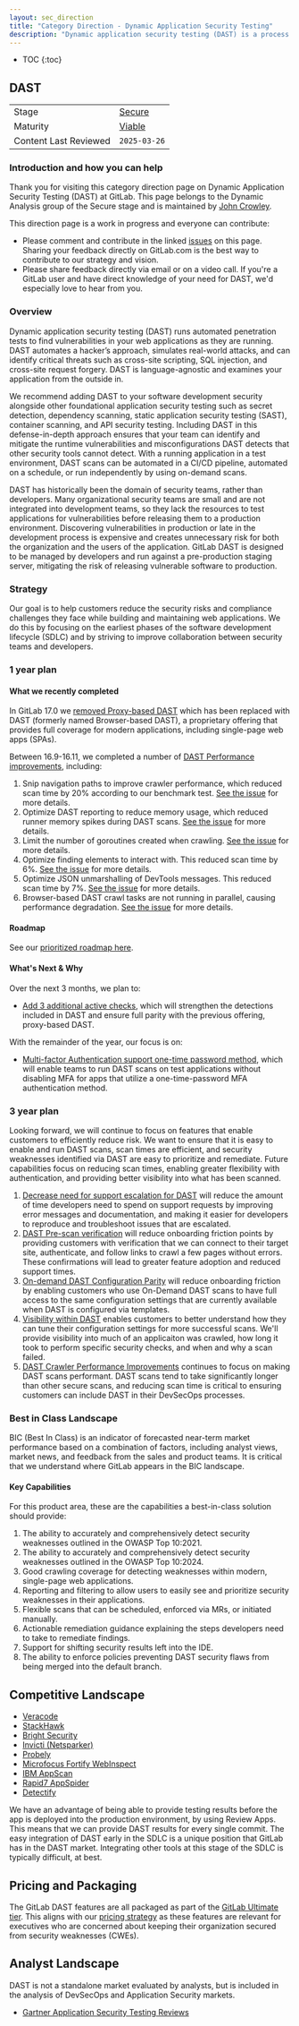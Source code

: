 ```yaml
---
layout: sec_direction
title: "Category Direction - Dynamic Application Security Testing"
description: "Dynamic application security testing (DAST) is a process of testing an application or software product using a hacker-like approach. Learn more here!"
---
```


- TOC
{:toc}

## DAST

| | |
| --- | --- |
| Stage | [Secure](https://about.gitlab.com/direction/application_security_testing/) |
| Maturity | [Viable](/direction/#maturity) |
| Content Last Reviewed | `2025-03-26` |

### Introduction and how you can help

Thank you for visiting this category direction page on Dynamic Application Security Testing (DAST) at GitLab. This page belongs to the Dynamic Analysis group of the Secure stage and is maintained by [John Crowley](https://gitlab.com/johncrowley).

This direction page is a work in progress and everyone can contribute:

 - Please comment and contribute in the linked [issues](https://gitlab.com/gitlab-org/gitlab/-/issues?scope=all&utf8=%E2%9C%93&state=opened&label_name[]=Category%3ADAST) on this page. Sharing your feedback directly on GitLab.com is the best way to contribute to our strategy and vision.
 - Please share feedback directly via email or on a video call. If you're a GitLab user and have direct knowledge of your need for DAST, we'd especially love to hear from you.

### Overview

Dynamic application security testing (DAST) runs automated penetration tests to find vulnerabilities in your web applications as they are running. DAST automates a hacker’s approach, simulates real-world attacks, and can identify critical threats such as cross-site scripting, SQL injection, and cross-site request forgery. DAST is language-agnostic and examines your application from the outside in.

We recommend adding DAST to your software development security alongside other foundational application security testing such as secret detection, dependency scanning, static application security testing (SAST), container scanning, and API security testing. Including DAST in this defense-in-depth approach ensures that your team can identify and mitigate the runtime vulnerabilities and misconfigurations DAST detects that other security tools cannot detect. With a running application in a test environment, DAST scans can be automated in a CI/CD pipeline, automated on a schedule, or run independently by using on-demand scans.

DAST has historically been the domain of security teams, rather than developers. Many organizational security teams are small and are not integrated into development teams, so they lack the resources to test applications for vulnerabilities before releasing them to a production environment. Discovering vulnerabilities in production or late in the development process is expensive and creates unnecessary risk for both the organization and the users of the application. GitLab DAST is designed to be managed by developers and run against a pre-production staging server, mitigating the risk of releasing vulnerable software to production.

### Strategy

Our goal is to help customers reduce the security risks and compliance challenges they face while building and maintaining web applications. We do this by focusing on the earliest phases of the software development lifecycle (SDLC) and by striving to improve collaboration between security teams and developers.

### 1 year plan

#### What we recently completed
<!-- Lookback limited to 3 months. Link to the relevant issues or release post items. -->
In GitLab 17.0 we [removed Proxy-based DAST](https://gitlab.com/groups/gitlab-org/-/epics/11426) which has been replaced with DAST (formerly named Browser-based DAST), a proprietary offering that provides full coverage for modern applications, including single-page web apps (SPAs).

Between 16.9-16.11, we completed a number of [DAST Performance improvements](https://gitlab.com/groups/gitlab-org/-/epics/12194), including:
1. Snip navigation paths to improve crawler performance, which reduced scan time by 20% according to our benchmark test. [See the issue](https://gitlab.com/gitlab-org/gitlab/-/issues/430815) for more details.
1. Optimize DAST reporting to reduce memory usage, which reduced runner memory spikes during DAST scans. [See the issue](https://gitlab.com/gitlab-org/gitlab/-/issues/444180) for more details.
1. Limit the number of goroutines created when crawling. [See the issue](https://gitlab.com/gitlab-org/gitlab/-/issues/440151) for more details.
1. Optimize finding elements to interact with. This reduced scan time by 6%. [See the issue](https://gitlab.com/gitlab-org/gitlab/-/issues/440295) for more details.
1. Optimize JSON unmarshalling of DevTools messages. This reduced scan time by 7%. [See the issue](https://gitlab.com/gitlab-org/gitlab/-/issues/439726) for more details.
1. Browser-based DAST crawl tasks are not running in parallel, causing performance degradation. [See the issue](https://gitlab.com/gitlab-org/gitlab/-/issues/435325) for more details.

#### Roadmap
See our [prioritized roadmap here](https://about.gitlab.com/direction/application_security_testing/dynamic-analysis/#priorities).

#### What's Next & Why

Over the next 3 months, we plan to:
- [Add 3 additional active checks](https://gitlab.com/groups/gitlab-org/-/epics/13411), which will strengthen the detections included in DAST and ensure full parity with the previous offering, proxy-based DAST.

With the remainder of the year, our focus is on:
- [Multi-factor Authentication support one-time password method](https://gitlab.com/groups/gitlab-org/-/epics/13633), which will enable teams to run DAST scans on test applications without disabling MFA for apps that utilize a one-time-password MFA authentication method.

### 3 year plan

Looking forward, we will continue to focus on features that enable customers to efficiently reduce risk. We want to ensure that it is easy to enable and run DAST scans, scan times are efficient, and security weaknesses identified via DAST are easy to prioritize and remediate. Future capabilities focus on reducing scan times, enabling greater flexibility with authentication, and providing better visibility into what has been scanned.

1. [Decrease need for support escalation for DAST](https://gitlab.com/groups/gitlab-org/-/epics/11230) will reduce the amount of time developers need to spend on support requests by improving error messages and documentation, and making it easier for developers to reproduce and troubleshoot issues that are escalated.
1. [DAST Pre-scan verification](https://gitlab.com/groups/gitlab-org/-/epics/7069) will reduce onboarding friction points by providing customers with verification that we can connect to their target site, authenticate, and follow links to crawl a few pages without errors. These confirmations will lead to greater feature adoption and reduced support times.
1. [On-demand DAST Configuration Parity](https://gitlab.com/gitlab-org/gitlab/-/issues/466299) will reduce onboarding friction by enabling customers who use On-Demand DAST scans to have full access to the same configuration settings that are currently available when DAST is configured via templates.
1. [Visibility within DAST](https://gitlab.com/groups/gitlab-org/-/epics/14028) enables customers to better understand how they can tune their configuration settings for more successful scans. We'll provide visibility into much of an applicaiton was crawled, how long it took to perform specific security checks, and when and why a scan failed.
1. [DAST Crawler Performance Improvements](https://gitlab.com/groups/gitlab-org/-/epics/12194) continues to focus on making DAST scans performant. DAST scans tend to take significantly longer than other secure scans, and reducing scan time is critical to ensuring customers can include DAST in their DevSecOps processes.

### Best in Class Landscape
<!-- Blanket description consistent across all pages that clarifies what GitLab means when we say "best in class" -->

BIC (Best In Class) is an indicator of forecasted near-term market performance based on a combination of factors, including analyst views, market news, and feedback from the sales and product teams. It is critical that we understand where GitLab appears in the BIC landscape.

#### Key Capabilities

For this product area, these are the capabilities a best-in-class solution should provide:

1. The ability to accurately and comprehensively detect security weaknesses outlined in the OWASP Top 10:2021.
1. The ability to accurately and comprehensively detect security weaknesses outlined in the OWASP Top 10:2024.
1. Good crawling coverage for detecting weaknesses within modern, single-page web applications.
1. Reporting and filtering to allow users to easily see and prioritize security weaknesses in their applications.
1. Flexible scans that can be scheduled, enforced via MRs, or initiated manually.
1. Actionable remediation guidance explaining the steps developers need to take to remediate findings.
1. Support for shifting security results left into the IDE.
1. The ability to enforce policies preventing DAST security flaws from being merged into the default branch.

## Competitive Landscape

- [Veracode](https://www.veracode.com/products/dynamic-analysis-dast)
- [StackHawk](https://www.stackhawk.com/)
- [Bright Security](https://brightsec.com/)
- [Invicti (Netsparker)](https://www.invicti.com/)
- [Probely](https://probely.com/)
- [Microfocus Fortify WebInspect](https://software.microfocus.com/en-us/products/webinspect-dynamic-analysis-dast/overview)
- [IBM AppScan](https://www.ibm.com/security/application-security/appscan)
- [Rapid7 AppSpider](https://www.rapid7.com/products/appspider)
- [Detectify](https://detectify.com/)

We have an advantage of being able to provide testing results before the app is deployed into the production environment, by using Review Apps. This means that we can provide DAST results for every single commit. The easy integration of DAST early in the SDLC is a unique position that GitLab has in the DAST market. Integrating other tools at this stage of the SDLC is typically difficult, at best.

## Pricing and Packaging

The GitLab DAST features are all packaged as part of the [GitLab Ultimate tier](https://about.gitlab.com/pricing/ultimate/). This aligns with our [pricing strategy](https://handbook.gitlab.com/handbook/company/pricing/#pricing-strategy) as these features are relevant for executives who are concerned about keeping their organization secured from security weaknesses (CWEs).

## Analyst Landscape

DAST is not a standalone market evaluated by analysts, but is included in the analysis of DevSecOps and Application Security markets.

* [Gartner Application Security Testing Reviews](https://www.gartner.com/reviews/market/application-security-testing)
